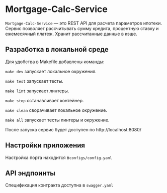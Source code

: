 # Mortgage-Calc-Service

`Mortgage-Calc-Service` — это REST API для расчета параметров ипотеки.  
Сервис позволяет рассчитывать сумму кредита, процентную ставку и ежемесячный платеж.
Хранит рассчитанные данные в кэше.

## Разработка в локальной среде
Для удобства в Makefile добавлены команды:

`make dev` запускает локальное окружения.

`make test` запускает тесты.

`make lint` запускает линтеры.

`make stop` останавливает контейнер.

`make clean` сворачивает локальное окружение.

`make all` запускает тесты линтеры и окружение.

После запуска сервис будет доступен по  http://localhost:8080/

## Настройки приложения

Настройка порта находится в`configs/config.yaml`

## API эндпоинты
Спецификация контракта доступна в `swagger.yaml` 



